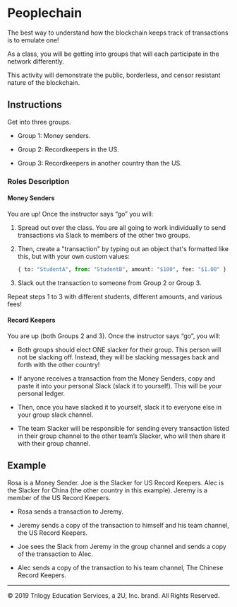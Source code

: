 # Peoplechain

The best way to understand how the blockchain keeps track of transactions is to emulate one!

As a class, you will be getting into groups that will each participate in the network differently.

This activity will demonstrate the public, borderless, and censor resistant nature of the blockchain.

## Instructions

Get into three groups.

* Group 1: Money senders.

* Group 2: Recordkeepers in the US.

* Group 3: Recordkeepers in another country than the US.

### Roles Description

#### Money Senders

You are up! Once the instructor says “go” you will:

1. Spread out over the class. You are all going to work individually to send transactions via Slack to members of the other two groups.

2. Then, create a "transaction" by typing out an object that's formatted like this, but with your own custom values:

    ```python
    { to: "StudentA", from: "StudentB", amount: "$100", fee: "$1.00" }
    ```

3. Slack out the transaction to someone from Group 2 or Group 3.

Repeat steps 1 to 3 with different students, different amounts, and various fees!

#### Record Keepers

You are up (both Groups 2 and 3). Once the instructor says “go”, you will:

* Both groups should elect ONE slacker for their group. This person will not be slacking off. Instead, they will be slacking messages back and forth with the other country!

* If anyone receives a transaction from the Money Senders, copy and paste it into your personal Slack (slack it to yourself). This will be your personal ledger.

* Then, once you have slacked it to yourself, slack it to everyone else in your group slack channel.

* The team Slacker will be responsible for sending every transaction listed in their group channel to the other team’s Slacker, who will then share it with their group channel.

## Example

Rosa is a Money Sender. Joe is the Slacker for US Record Keepers. Alec is the Slacker for China (the other country in this example). Jeremy is a member of the US Record Keepers.

* Rosa sends a transaction to Jeremy.

* Jeremy sends a copy of the transaction to himself and his team channel, the US Record Keepers.

* Joe sees the Slack from Jeremy in the group channel and sends a copy of the transaction to Alec.

* Alec sends a copy of the transaction to his team channel, The Chinese Record Keepers.

---
© 2019 Trilogy Education Services, a 2U, Inc. brand. All Rights Reserved.
